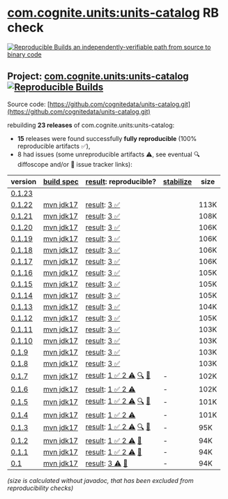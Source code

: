 [com.cognite.units:units-catalog](https://central.sonatype.com/artifact/com.cognite.units/units-catalog/versions) RB check
=======

[![Reproducible Builds](https://reproducible-builds.org/images/logos/rb.svg) an independently-verifiable path from source to binary code](https://reproducible-builds.org/)

## Project: [com.cognite.units:units-catalog](https://central.sonatype.com/artifact/com.cognite.units/units-catalog/versions) [![Reproducible Builds](https://img.shields.io/endpoint?url=https://raw.githubusercontent.com/jvm-repo-rebuild/reproducible-central/master/content/com/cognite/units/units-catalog/badge.json)](https://github.com/jvm-repo-rebuild/reproducible-central/blob/master/content/com/cognite/units/units-catalog/README.md)

Source code: [https://github.com/cognitedata/units-catalog.git](https://github.com/cognitedata/units-catalog.git)

rebuilding **23 releases** of com.cognite.units:units-catalog:
- **15** releases were found successfully **fully reproducible** (100% reproducible artifacts :white_check_mark:),
- 8 had issues (some unreproducible artifacts :warning:, see eventual :mag: diffoscope and/or :memo: issue tracker links):

| version | [build spec](/BUILDSPEC.md) | [result](https://reproducible-builds.org/docs/jvm/): reproducible? | [stabilize](https://github.com/google/oss-rebuild/blob/main/cmd/stabilize/README.md) | size |
| -- | --------- | ------ | ------ | -- |
| [0.1.23](https://central.sonatype.com/artifact/com.cognite.units/units-catalog/0.1.23/pom) | | | |
| [0.1.22](https://central.sonatype.com/artifact/com.cognite.units/units-catalog/0.1.22/pom) | [mvn jdk17](units-catalog-0.1.22.buildspec) | [result](units-catalog-0.1.22.buildinfo): [3 :white_check_mark: ](units-catalog-0.1.22.buildcompare) | | 113K |
| [0.1.21](https://central.sonatype.com/artifact/com.cognite.units/units-catalog/0.1.21/pom) | [mvn jdk17](units-catalog-0.1.21.buildspec) | [result](units-catalog-0.1.21.buildinfo): [3 :white_check_mark: ](units-catalog-0.1.21.buildcompare) | | 108K |
| [0.1.20](https://central.sonatype.com/artifact/com.cognite.units/units-catalog/0.1.20/pom) | [mvn jdk17](units-catalog-0.1.20.buildspec) | [result](units-catalog-0.1.20.buildinfo): [3 :white_check_mark: ](units-catalog-0.1.20.buildcompare) | | 106K |
| [0.1.19](https://central.sonatype.com/artifact/com.cognite.units/units-catalog/0.1.19/pom) | [mvn jdk17](units-catalog-0.1.19.buildspec) | [result](units-catalog-0.1.19.buildinfo): [3 :white_check_mark: ](units-catalog-0.1.19.buildcompare) | | 106K |
| [0.1.18](https://central.sonatype.com/artifact/com.cognite.units/units-catalog/0.1.18/pom) | [mvn jdk17](units-catalog-0.1.18.buildspec) | [result](units-catalog-0.1.18.buildinfo): [3 :white_check_mark: ](units-catalog-0.1.18.buildcompare) | | 106K |
| [0.1.17](https://central.sonatype.com/artifact/com.cognite.units/units-catalog/0.1.17/pom) | [mvn jdk17](units-catalog-0.1.17.buildspec) | [result](units-catalog-0.1.17.buildinfo): [3 :white_check_mark: ](units-catalog-0.1.17.buildcompare) | | 106K |
| [0.1.16](https://central.sonatype.com/artifact/com.cognite.units/units-catalog/0.1.16/pom) | [mvn jdk17](units-catalog-0.1.16.buildspec) | [result](units-catalog-0.1.16.buildinfo): [3 :white_check_mark: ](units-catalog-0.1.16.buildcompare) | | 105K |
| [0.1.15](https://central.sonatype.com/artifact/com.cognite.units/units-catalog/0.1.15/pom) | [mvn jdk17](units-catalog-0.1.15.buildspec) | [result](units-catalog-0.1.15.buildinfo): [3 :white_check_mark: ](units-catalog-0.1.15.buildcompare) | | 105K |
| [0.1.14](https://central.sonatype.com/artifact/com.cognite.units/units-catalog/0.1.14/pom) | [mvn jdk17](units-catalog-0.1.14.buildspec) | [result](units-catalog-0.1.14.buildinfo): [3 :white_check_mark: ](units-catalog-0.1.14.buildcompare) | | 105K |
| [0.1.13](https://central.sonatype.com/artifact/com.cognite.units/units-catalog/0.1.13/pom) | [mvn jdk17](units-catalog-0.1.13.buildspec) | [result](units-catalog-0.1.13.buildinfo): [3 :white_check_mark: ](units-catalog-0.1.13.buildcompare) | | 104K |
| [0.1.12](https://central.sonatype.com/artifact/com.cognite.units/units-catalog/0.1.12/pom) | [mvn jdk17](units-catalog-0.1.12.buildspec) | [result](units-catalog-0.1.12.buildinfo): [3 :white_check_mark: ](units-catalog-0.1.12.buildcompare) | | 105K |
| [0.1.11](https://central.sonatype.com/artifact/com.cognite.units/units-catalog/0.1.11/pom) | [mvn jdk17](units-catalog-0.1.11.buildspec) | [result](units-catalog-0.1.11.buildinfo): [3 :white_check_mark: ](units-catalog-0.1.11.buildcompare) | | 103K |
| [0.1.10](https://central.sonatype.com/artifact/com.cognite.units/units-catalog/0.1.10/pom) | [mvn jdk17](units-catalog-0.1.10.buildspec) | [result](units-catalog-0.1.10.buildinfo): [3 :white_check_mark: ](units-catalog-0.1.10.buildcompare) | | 103K |
| [0.1.9](https://central.sonatype.com/artifact/com.cognite.units/units-catalog/0.1.9/pom) | [mvn jdk17](units-catalog-0.1.9.buildspec) | [result](units-catalog-0.1.9.buildinfo): [3 :white_check_mark: ](units-catalog-0.1.9.buildcompare) | | 103K |
| [0.1.8](https://central.sonatype.com/artifact/com.cognite.units/units-catalog/0.1.8/pom) | [mvn jdk17](units-catalog-0.1.8.buildspec) | [result](units-catalog-0.1.8.buildinfo): [3 :white_check_mark: ](units-catalog-0.1.8.buildcompare) | | 103K |
| [0.1.7](https://central.sonatype.com/artifact/com.cognite.units/units-catalog/0.1.7/pom) | [mvn jdk17](units-catalog-0.1.7.buildspec) | [result](units-catalog-0.1.7.buildinfo): [1 :white_check_mark:  2 :warning:](units-catalog-0.1.7.buildcompare) [:mag:](units-catalog-0.1.7.diffoscope) [:memo:](https://github.com/cognitedata/units-catalog/pull/43) | - | 102K |
| [0.1.6](https://central.sonatype.com/artifact/com.cognite.units/units-catalog/0.1.6/pom) | [mvn jdk17](units-catalog-0.1.6.buildspec) | [result](units-catalog-0.1.6.buildinfo): [1 :white_check_mark:  2 :warning:](units-catalog-0.1.6.buildcompare) | - | 102K |
| [0.1.5](https://central.sonatype.com/artifact/com.cognite.units/units-catalog/0.1.5/pom) | [mvn jdk17](units-catalog-0.1.5.buildspec) | [result](units-catalog-0.1.5.buildinfo): [1 :white_check_mark:  2 :warning:](units-catalog-0.1.5.buildcompare) [:mag:](units-catalog-0.1.5.diffoscope) [:memo:](https://github.com/cognitedata/units-catalog/pull/43) | - | 101K |
| [0.1.4](https://central.sonatype.com/artifact/com.cognite.units/units-catalog/0.1.4/pom) | [mvn jdk17](units-catalog-0.1.4.buildspec) | [result](units-catalog-0.1.4.buildinfo): [1 :white_check_mark:  2 :warning:](units-catalog-0.1.4.buildcompare) | - | 101K |
| [0.1.3](https://central.sonatype.com/artifact/com.cognite.units/units-catalog/0.1.3/pom) | [mvn jdk17](units-catalog-0.1.3.buildspec) | [result](units-catalog-0.1.3.buildinfo): [1 :white_check_mark:  2 :warning:](units-catalog-0.1.3.buildcompare) [:mag:](units-catalog-0.1.3.diffoscope) [:memo:](https://github.com/cognitedata/units-catalog/pull/43) | - | 95K |
| [0.1.2](https://central.sonatype.com/artifact/com.cognite.units/units-catalog/0.1.2/pom) | [mvn jdk17](units-catalog-0.1.2.buildspec) | [result](units-catalog-0.1.2.buildinfo): [1 :white_check_mark:  2 :warning:](units-catalog-0.1.2.buildcompare) [:memo:](https://github.com/cognitedata/units-catalog/pull/43) | - | 94K |
| [0.1.1](https://central.sonatype.com/artifact/com.cognite.units/units-catalog/0.1.1/pom) | [mvn jdk17](units-catalog-0.1.1.buildspec) | [result](units-catalog-0.1.1.buildinfo): [1 :white_check_mark:  2 :warning:](units-catalog-0.1.1.buildcompare) [:memo:](https://github.com/cognitedata/units-catalog/pull/43) | - | 94K |
| [0.1](https://central.sonatype.com/artifact/com.cognite.units/units-catalog/0.1/pom) | [mvn jdk17](units-catalog-0.1.buildspec) | [result](units-catalog-0.1.buildinfo): [ 3 :warning:](units-catalog-0.1.buildcompare) [:memo:](https://github.com/cognitedata/units-catalog/pull/43) | - | 94K |

<i>(size is calculated without javadoc, that has been excluded from reproducibility checks)</i>
